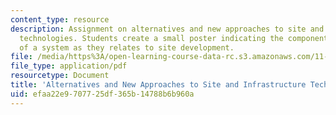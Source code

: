 ```yaml
---
content_type: resource
description: Assignment on alternatives and new approaches to site and infrastructure
  technologies. Students create a small poster indicating the components and attributes
  of a system as they relates to site development.
file: /media/https%3A/open-learning-course-data-rc.s3.amazonaws.com/11-304j-site-and-infrastructure-systems-planning-spring-2009/efaa22e9707725df365b14788b6b960a_MIT11_304js09_assn03b.pdf
file_type: application/pdf
resourcetype: Document
title: 'Alternatives and New Approaches to Site and Infrastructure Technologies II '
uid: efaa22e9-7077-25df-365b-14788b6b960a
---
```

